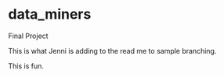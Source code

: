 # data_miners
Final Project

This is what Jenni is adding to the read me to sample branching. 

This is fun. 
